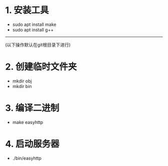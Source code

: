 # 1. 安装工具
- sudo apt install make
- sudo apt install g++

---

(以下操作默认在git根目录下进行)
# 2. 创建临时文件夹
- mkdir obj
- mkdir bin  

# 3. 编译二进制
- make easyhttp

# 4. 启动服务器
- ./bin/easyhttp
